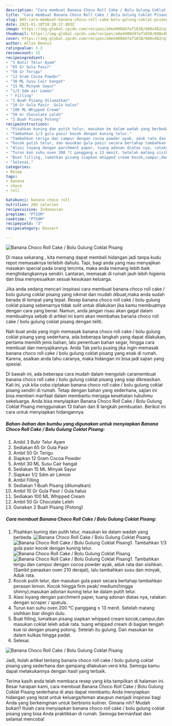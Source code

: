 ```yaml
---
description: "Cara membuat Banana Choco Roll Cake / Bolu Gulung Coklat Pisang Sederhana Untuk Jualan"
title: "Cara membuat Banana Choco Roll Cake / Bolu Gulung Coklat Pisang Sederhana Untuk Jualan"
slug: 845-cara-membuat-banana-choco-roll-cake-bolu-gulung-coklat-pisang-sederhana-untuk-jualan
date: 2021-01-10T18:30:17.893Z
image: https://img-global.cpcdn.com/recipes/a9ed480d47af1830/680x482cq70/banana-choco-roll-cake-bolu-gulung-coklat-pisang-foto-resep-utama.jpg
thumbnail: https://img-global.cpcdn.com/recipes/a9ed480d47af1830/680x482cq70/banana-choco-roll-cake-bolu-gulung-coklat-pisang-foto-resep-utama.jpg
cover: https://img-global.cpcdn.com/recipes/a9ed480d47af1830/680x482cq70/banana-choco-roll-cake-bolu-gulung-coklat-pisang-foto-resep-utama.jpg
author: Allie Dennis
ratingvalue: 3.3
reviewcount: 15
recipeingredient:
- "3 Butir Telur Ayam"
- "65 Gr Gula Pasir"
- "50 Gr Terigu"
- "12 Gram Cocoa Powder"
- "30 ML Susu Cair hangat"
- "15 ML Minyak Sayur"
- "1/2 Sdm air Lemon"
- " Filling"
- "1 Buah Pisang dilumatkan"
- "10 Gr Gula Pasir  Gula halus"
- "100 ML Whipped Cream"
- "50 Gr Chocolate Leleh"
- "2 Buah Pisang Potong"
recipeinstructions:
- "Pisahkan kuning dan putih telur, masukan ke dalam wadah yang berbeda."
- "Tambahkan 1/3 gula pasir kocok dengan kuning telur."
- "Tambahkan terigu dan campur dengan cocoa powder ayak, aduk rata dan sisihkan. (Sambil panaskan oven 210 derajat), lalu tambahkan susu dan minyak, Aduk rata."
- "Kocok putih telur, dan masukan gula pasir secara bertahap tambahkan perasan lemon. Kocok hingga firm peak/ medium(hingga shinny).masukan adonan kuning telur ke dalam putih telur."
- "Alasi loyang dengan parchment paper, tuang adonan diatas nya, ratakan dengan scraper / spatula."
- "Turun kan suhu oven 200 °C panggang ± 13 menit. Setelah matang sisihkan biar dingin dulu."
- "Buat filling, lumatkan pisang siapkan whipped cream kocok,campur,dan masukan coklat leleh aduk rata. tuang whipped cream di bagian tengah kue isi dengan pisang potong. Setelah itu gulung. Dan masukan ke dalam kulkas hingga padat."
- "Selesai."
categories:
- Resep
tags:
- banana
- choco
- roll

katakunci: banana choco roll 
nutrition: 284 calories
recipecuisine: Indonesian
preptime: "PT33M"
cooktime: "PT59M"
recipeyield: "3"
recipecategory: Dessert

---
```



![Banana Choco Roll Cake / Bolu Gulung Coklat Pisang](https://img-global.cpcdn.com/recipes/a9ed480d47af1830/680x482cq70/banana-choco-roll-cake-bolu-gulung-coklat-pisang-foto-resep-utama.jpg)

Di masa  sekarang , kita memang dapat membeli hidangan jadi tanpa kudu repot memasaknya terlebih dahulu. Tapi, bagi anda yang mau menyajikan masakan special pada orang tercinta, maka anda memang lebih baik menghidangkannya sendiri. Lantaran, memasak di rumah jauh lebih higienis dan bisa menyesuaikan sesuai kesukaan keluarga.

Jika anda sedang mencari inspirasi cara membuat banana choco roll cake / bolu gulung coklat pisang yang nikmat dan mudah dibuat,maka anda sudah berada di tempat yang tepat. Resep banana choco roll cake / bolu gulung coklat pisang  sebenarnya tidak sulit untuk dilakukan jika kamu membuatnya dengan cara yang benar. Namun, anda jangan risau akan gagal dalam membuatnya 
sebab di artikel ini kami akan membahas banana choco roll cake / bolu gulung coklat pisang dengan teliti.  



Nah buat anda yang ingin memasak banana choco roll cake / bolu gulung coklat pisang yang sederhana, ada beberapa langkah yang dapat dilakukan, pertama memilih jenis bahan, lalu penentuan bahan segar, hingga cara membuat dan menyajikannya. Anda Tak perlu pusing jika ingin memasak banana choco roll cake / bolu gulung coklat pisang yang enak di rumah. Karena, asalkan anda  tahu caranya, maka hidangan ini bisa jadi sajian yang spesial.

Di bawah ini, ada beberapa cara mudah dalam mengolah caramembuat banana choco roll cake / bolu gulung coklat pisang yang siap dikreasikan. Kali ini, yuk kita coba ciptakan banana choco roll cake / bolu gulung coklat pisang sendiri di rumah. Tetap dengan bahan yang sederhana, sajian ini bisa memberi manfaat dalam membantu menjaga kesehatan tubuhmu sekeluarga. Anda bisa menyiapkan Banana Choco Roll Cake / Bolu Gulung Coklat Pisang menggunakan 13 bahan dan 8 langkah pembuatan. Berikut ini cara untuk menyiapkan hidangannya.

<!--inarticleads1-->

##### Bahan-bahan dan bumbu yang digunakan untuk menyiapkan Banana Choco Roll Cake / Bolu Gulung Coklat Pisang:

1. Ambil 3 Butir Telur Ayam
1. Sediakan 65 Gr Gula Pasir
1. Ambil 50 Gr Terigu
1. Siapkan 12 Gram Cocoa Powder
1. Ambil 30 ML Susu Cair hangat
1. Sediakan 15 ML Minyak Sayur
1. Siapkan 1/2 Sdm air Lemon
1. Ambil  Filling
1. Sediakan 1 Buah Pisang (dilumatkan)
1. Ambil 10 Gr Gula Pasir / Gula halus
1. Sediakan 100 ML Whipped Cream
1. Ambil 50 Gr Chocolate Leleh
1. Gunakan 2 Buah Pisang (Potong)




<!--inarticleads2-->

##### Cara membuat Banana Choco Roll Cake / Bolu Gulung Coklat Pisang:

1. Pisahkan kuning dan putih telur, masukan ke dalam wadah yang berbeda.
<img src="https://img-global.cpcdn.com/steps/ba32d869e9d821e2/160x128cq70/banana-choco-roll-cake-bolu-gulung-coklat-pisang-langkah-memasak-1-foto.jpg" alt="Banana Choco Roll Cake / Bolu Gulung Coklat Pisang"><img src="https://img-global.cpcdn.com/steps/223107ccf7f255ae/160x128cq70/banana-choco-roll-cake-bolu-gulung-coklat-pisang-langkah-memasak-1-foto.jpg" alt="Banana Choco Roll Cake / Bolu Gulung Coklat Pisang">1. Tambahkan 1/3 gula pasir kocok dengan kuning telur.
<img src="https://img-global.cpcdn.com/steps/055c4cb6830bdf2f/160x128cq70/banana-choco-roll-cake-bolu-gulung-coklat-pisang-langkah-memasak-2-foto.jpg" alt="Banana Choco Roll Cake / Bolu Gulung Coklat Pisang"><img src="https://img-global.cpcdn.com/steps/ad26388dbd657f88/160x128cq70/banana-choco-roll-cake-bolu-gulung-coklat-pisang-langkah-memasak-2-foto.jpg" alt="Banana Choco Roll Cake / Bolu Gulung Coklat Pisang">1. Tambahkan terigu dan campur dengan cocoa powder ayak, aduk rata dan sisihkan. (Sambil panaskan oven 210 derajat), lalu tambahkan susu dan minyak, Aduk rata.
1. Kocok putih telur, dan masukan gula pasir secara bertahap tambahkan perasan lemon. Kocok hingga firm peak/ medium(hingga shinny).masukan adonan kuning telur ke dalam putih telur.
1. Alasi loyang dengan parchment paper, tuang adonan diatas nya, ratakan dengan scraper / spatula.
1. Turun kan suhu oven 200 °C panggang ± 13 menit. Setelah matang sisihkan biar dingin dulu.
1. Buat filling, lumatkan pisang siapkan whipped cream kocok,campur,dan masukan coklat leleh aduk rata. tuang whipped cream di bagian tengah kue isi dengan pisang potong. Setelah itu gulung. Dan masukan ke dalam kulkas hingga padat.
1. Selesai.
<img src="//assets-global.cpcdn.com/assets/icons/button_play-2c75c40dde080a61004c1f40b05d8f140eaff45d7e9e6481dc71c63d2e7c4909.png" alt="Banana Choco Roll Cake / Bolu Gulung Coklat Pisang">



Jadi, itulah artikel tentang  banana choco roll cake / bolu gulung coklat pisang  yang sederhana dan gampang dilakukan versi kita. Semoga kamu dapat melakukannya dengan hasil yang terbaik. 

Terima kasih anda telah membaca resep yang kita tampilkan di halaman ini. Besar harapan kami, cara membuat  Banana Choco Roll Cake / Bolu Gulung Coklat Pisang sederhana di atas dapat membantu Anda menyiapkan hidangan yang lezat untuk keluarga/teman ataupun menjadi inspirasi bagi Anda yang berkeinginan untuk berbisnis kuliner. Gimana nih? Mudah bukan? Itulah cara menyiapkan banana choco roll cake / bolu gulung coklat pisang yang bisa Anda praktikkan di rumah. Semoga bermanfaat dan selamat mencoba!

